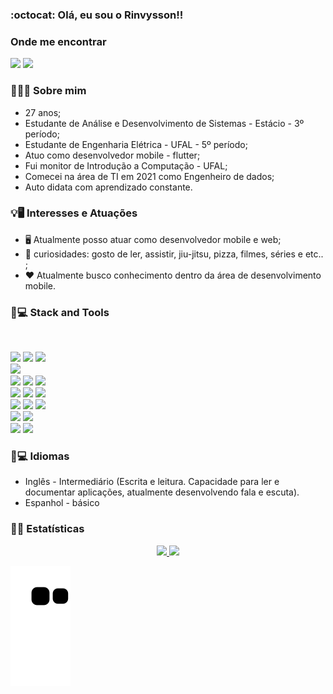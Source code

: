 ### :octocat: Olá, eu sou o Rinvysson!!

### Onde me encontrar

<div>

<a href="https://www.linkedin.com/in/rinvysson/" target="_blank"><img src="https://img.shields.io/badge/LinkedIn-0077B5?style=for-the-badge&logo=linkedin&logoColor=white" target="_blank"></a>
<a href="https://wa.me/5582981337748" target="_blank"><img src="https://img.shields.io/badge/WhatsApp-25D366?style=for-the-badge&logo=whatsapp&logoColor=white" target="_blank"></a>

</div>

### 👨🏻‍💻 Sobre mim

- 27 anos;
- Estudante de Análise e Desenvolvimento de Sistemas - Estácio - 3º período;
- Estudante de Engenharia Elétrica - UFAL - 5º período;
- Atuo como desenvolvedor mobile - flutter;
- Fui monitor de Introdução a Computação - UFAL;
- Comecei na área de TI em 2021 como Engenheiro de dados;
- Auto didata com aprendizado constante.

### 💡🖥️ Interesses e Atuações

- 🖥️ Atualmente posso atuar como desenvolvedor mobile e web;
- 🤡 curiosidades: gosto de ler, assistir, jiu-jitsu, pizza, filmes, séries e etc.. ;
- ❤️ Atualmente busco conhecimento dentro da área de desenvolvimento mobile.

### 🚀💻 Stack and Tools

<div style="display: inline_block"><br>

<a><img src = "https://img.shields.io/badge/Linux-FCC624?style=for-the-badge&logo=linux&logoColor=black"></a>
<a><img src = "https://img.shields.io/badge/GNU%20Bash-4EAA25?style=for-the-badge&logo=GNU%20Bash&logoColor=white"></a>
<a><img src = "https://img.shields.io/badge/mac%20os-000000?style=for-the-badge&logo=apple&logoColor=white"></a><br>
<a><img src = "https://img.shields.io/badge/GIT-E44C30?style=for-the-badge&logo=git&logoColor=white"></a> <br>
<a><img src = "https://img.shields.io/badge/JavaScript-F7DF1E?style=for-the-badge&logo=javascript&logoColor=black"></a>
<a><img src = "https://img.shields.io/badge/Swift-FA7343?style=for-the-badge&logo=swift&logoColor=white"></a>
<a><img src = "https://img.shields.io/badge/Dart-0175C2?style=for-the-badge&logo=dart&logoColor=white"></a><br>
<a><img src = "https://img.shields.io/badge/Flutter-02569B?style=for-the-badge&logo=flutter&logoColor=white"></a>
<a><img src = "https://img.shields.io/badge/Node.js-43853D?style=for-the-badge&logo=node.js&logoColor=white"></a>
<a><img src = "https://img.shields.io/badge/Express.js-404D59?style=for-the-badge"></a><br>
<a><img src = "https://img.shields.io/badge/MySQL-005C84?style=for-the-badge&logo=mysql&logoColor=white"></a>
<a><img src = "https://img.shields.io/badge/PostgreSQL-316192?style=for-the-badge&logo=postgresql&logoColor=white"></a>
<a><img src = "https://img.shields.io/badge/MongoDB-4EA94B?style=for-the-badge&logo=mongodb&logoColor=white"></a> <br>
<a><img src = "https://img.shields.io/badge/Amazon_AWS-232F3E?style=for-the-badge&logo=amazon-aws&logoColor=white"></a>
<a><img src = "https://img.shields.io/badge/microsoft%20azure-0089D6?style=for-the-badge&logo=microsoft-azure&logoColor=white"></a><br>
<a><img src = "https://img.shields.io/badge/Azure_DevOps-0078D7?style=for-the-badge&logo=azure-devops&logoColor=white"></a>
<a><img src = "https://img.shields.io/badge/GitLab-330F63?style=for-the-badge&logo=gitlab&logoColor=white"></a>

</div>

### 🚀💻 Idiomas

- Inglês - Intermediário (Escrita e leitura. Capacidade para ler e documentar aplicações, atualmente desenvolvendo fala e escuta).
- Espanhol - básico

### 🧮📐 Estatísticas

<div align="center">
  <a href="https://github.com/rinvyssondev">
  <img height="180em" src="https://github-readme-stats.vercel.app/api?username=rinvyssondev&show_icons=true&theme=dracula&include_all_commits=true&count_private=true"/>
  <img height="180em" src="https://github-readme-stats.vercel.app/api/top-langs/?username=rinvyssondev&layout=compact&langs_count=7&theme=dracula"/>
</div>

![Snake animation](https://github.com/rinvyssondev/rinvyssondev/blob/output/github-contribution-grid-snake.svg)
